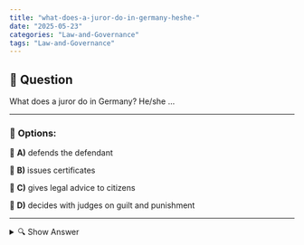 ```yaml
---
title: "what-does-a-juror-do-in-germany-heshe-"
date: "2025-05-23"
categories: "Law-and-Governance"
tags: "Law-and-Governance"
---
```


## 📌 **Question**

What does a juror do in Germany? He/she ...



---

### 📝 **Options:**

🔘 **A)** defends the defendant

🔘 **B)** issues certificates

🔘 **C)** gives legal advice to citizens

🔘 **D)** decides with judges on guilt and punishment

---

<details>
  <summary>🔍 Show Answer</summary>

  <p>
💡  <b>Correct Answer:</b>  d
  </p>
  <p>
    📖<b>Explanation:</b>
    
  </p>
</details>
